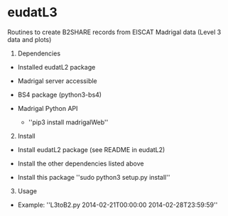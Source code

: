# eudatL3
Routines to create B2SHARE records from EISCAT Madrigal data (Level 3 data and plots)

1. Dependencies

- Installed eudatL2 package

- Madrigal server accessible

- BS4 package (python3-bs4)

- Madrigal Python API
   - ''pip3 install madrigalWeb''


2. Install

- Install eudatL2 package (see README in eudatL2)

- Install the other dependencies listed above

- Install this package
  ''sudo python3 setup.py install'' 

3. Usage

- Example: ''L3toB2.py 2014-02-21T00:00:00 2014-02-28T23:59:59''






